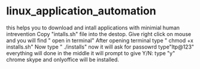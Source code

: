 # linux_application_automation
this helps you to download and intall applications with minimial human intrevention
Copy "intalls.sh" file into the destop.
Give right click on mouse and you will find " open in terminal"
After opening terminal type " chmod +x installs.sh"
Now type " ./installs"
now it will ask for passowrd type"ltp@123"
everything will done in the middle it will prompt to give Y/N: type "y"
chrome skype and onlyoffice will be installed.

